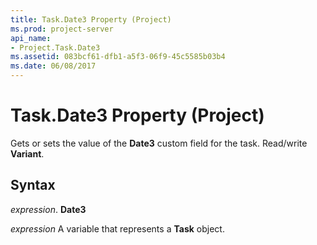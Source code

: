 ```yaml
---
title: Task.Date3 Property (Project)
ms.prod: project-server
api_name:
- Project.Task.Date3
ms.assetid: 083bcf61-dfb1-a5f3-06f9-45c5585b03b4
ms.date: 06/08/2017
---
```



# Task.Date3 Property (Project)

Gets or sets the value of the  **Date3** custom field for the task. Read/write **Variant**.


## Syntax

 _expression_. **Date3**

 _expression_ A variable that represents a **Task** object.


